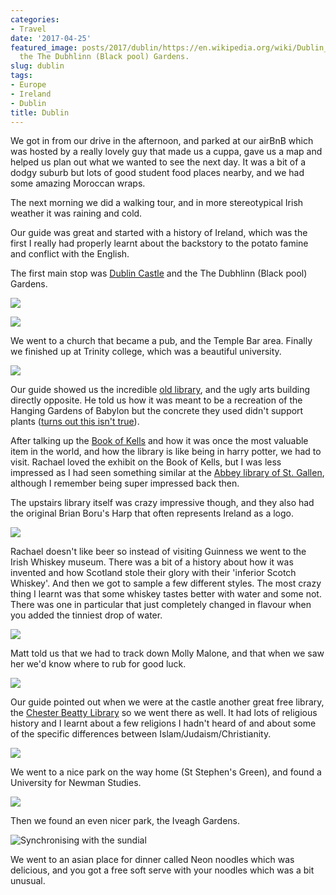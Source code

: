 ```yaml
---
categories:
- Travel
date: '2017-04-25'
featured_image: posts/2017/dublin/https://en.wikipedia.org/wiki/Dublin_Castle) and
  the The Dubhlinn (Black pool) Gardens.
slug: dublin
tags:
- Europe
- Ireland
- Dublin
title: Dublin
---
```


We got in from our drive in the afternoon, and parked at our airBnB which was hosted by a really lovely guy that made us a cuppa, gave us a map and helped us plan out what we wanted to see the next day. It was a bit of a dodgy suburb but lots of good student food places nearby, and we had some amazing Moroccan wraps.

The next morning we did a walking tour, and in more stereotypical Irish weather it was raining and cold.

Our guide was great and started with a history of Ireland, which was the first I really had properly learnt about the backstory to the potato famine and conflict with the English.

The first main stop was [Dublin Castle](https://en.wikipedia.org/wiki/Dublin_Castle) and the The Dubhlinn (Black pool) Gardens.

![](castle1.jpg)

![](castle3.jpg)

We went to a church that became a pub, and the Temple Bar area. Finally we finished up at Trinity college, which was a beautiful university.

![](trinity.jpg)

Our guide showed us the incredible [old library](https://en.wikipedia.org/wiki/Trinity_College_Library), and the ugly arts building directly opposite. He told us how it was meant to be a recreation of the Hanging Gardens of Babylon but the concrete they used didn't support plants ([turns out this isn't true](http://www.universitytimes.ie/2017/01/trinitys-arts-building-often-condemned-and-surrounded-by-myth/)).

After talking up the [Book of Kells](https://en.wikipedia.org/wiki/Book_of_Kells) and how it was once the most valuable item in the world, and how the library is like being in harry potter, we had to visit. Rachael loved the exhibit on the Book of Kells, but I was less impressed as I had seen something similar at the [Abbey library of St. Gallen](/posts/2010/sankt-gallen), although I remember being super impressed back then.

The upstairs library itself was crazy impressive though, and they also had the original Brian Boru's Harp that often represents Ireland as a logo.

![](library1.jpg)

Rachael doesn't like beer so instead of visiting Guinness we went to the Irish Whiskey museum. There was a bit of a history about how it was invented and how Scotland stole their glory with their 'inferior Scotch Whiskey'. And then we got to sample a few different styles. The most crazy thing I learnt was that some whiskey tastes better with water and some not. There was one in particular that just completely changed in flavour when you added the tinniest drop of water.

![](whiskey1.jpg)

Matt told us that we had to track down Molly Malone, and that when we saw her we'd know where to rub for good luck.

![](molly.jpg)

Our guide pointed out when we were at the castle another great free library, the [Chester Beatty Library](https://en.wikipedia.org/wiki/Chester_Beatty_Library) so we went there as well. It had lots of religious history and I learnt about a few religions I hadn't heard of and about some of the specific differences between Islam/Judaism/Christianity.

![](library2.jpg)

We went to a nice park on the way home (St Stephen's Green), and found a University for Newman Studies.

![](newman_studies.jpg)

Then we found an even nicer park, the Iveagh Gardens.

![](sundial.jpg "Synchronising with the sundial")

We went to an asian place for dinner called Neon noodles which was delicious, and you got a free soft serve with your noodles which was a bit unusual.